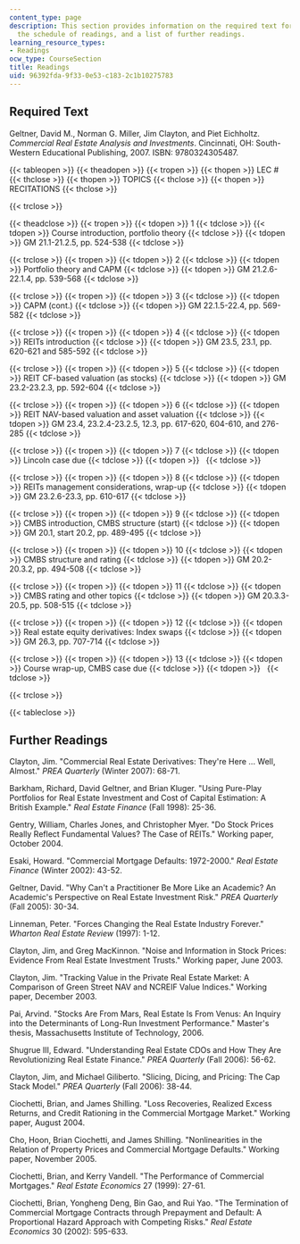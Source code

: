 ```yaml
---
content_type: page
description: This section provides information on the required text for the course,
  the schedule of readings, and a list of further readings.
learning_resource_types:
- Readings
ocw_type: CourseSection
title: Readings
uid: 96392fda-9f33-0e53-c183-2c1b10275783
---
```


Required Text
-------------

Geltner, David M., Norman G. Miller, Jim Clayton, and Piet Eichholtz. _Commercial Real Estate Analysis and Investments_. Cincinnati, OH: South-Western Educational Publishing, 2007. ISBN: 9780324305487.

{{< tableopen >}}
{{< theadopen >}}
{{< tropen >}}
{{< thopen >}}
LEC #
{{< thclose >}}
{{< thopen >}}
TOPICS
{{< thclose >}}
{{< thopen >}}
RECITATIONS
{{< thclose >}}

{{< trclose >}}

{{< theadclose >}}
{{< tropen >}}
{{< tdopen >}}
1
{{< tdclose >}}
{{< tdopen >}}
Course introduction, portfolio theory
{{< tdclose >}}
{{< tdopen >}}
GM 21.1-21.2.5, pp. 524-538
{{< tdclose >}}

{{< trclose >}}
{{< tropen >}}
{{< tdopen >}}
2
{{< tdclose >}}
{{< tdopen >}}
Portfolio theory and CAPM
{{< tdclose >}}
{{< tdopen >}}
GM 21.2.6-22.1.4, pp. 539-568
{{< tdclose >}}

{{< trclose >}}
{{< tropen >}}
{{< tdopen >}}
3
{{< tdclose >}}
{{< tdopen >}}
CAPM (cont.)
{{< tdclose >}}
{{< tdopen >}}
GM 22.1.5-22.4, pp. 569-582
{{< tdclose >}}

{{< trclose >}}
{{< tropen >}}
{{< tdopen >}}
4
{{< tdclose >}}
{{< tdopen >}}
REITs introduction
{{< tdclose >}}
{{< tdopen >}}
GM 23.5, 23.1, pp. 620-621 and 585-592
{{< tdclose >}}

{{< trclose >}}
{{< tropen >}}
{{< tdopen >}}
5
{{< tdclose >}}
{{< tdopen >}}
REIT CF-based valuation (as stocks)
{{< tdclose >}}
{{< tdopen >}}
GM 23.2-23.2.3, pp. 592-604
{{< tdclose >}}

{{< trclose >}}
{{< tropen >}}
{{< tdopen >}}
6
{{< tdclose >}}
{{< tdopen >}}
REIT NAV-based valuation and asset valuation
{{< tdclose >}}
{{< tdopen >}}
GM 23.4, 23.2.4-23.2.5, 12.3, pp. 617-620, 604-610, and 276-285
{{< tdclose >}}

{{< trclose >}}
{{< tropen >}}
{{< tdopen >}}
7
{{< tdclose >}}
{{< tdopen >}}
Lincoln case due
{{< tdclose >}}
{{< tdopen >}}
 
{{< tdclose >}}

{{< trclose >}}
{{< tropen >}}
{{< tdopen >}}
8
{{< tdclose >}}
{{< tdopen >}}
REITs management considerations, wrap-up
{{< tdclose >}}
{{< tdopen >}}
GM 23.2.6-23.3, pp. 610-617
{{< tdclose >}}

{{< trclose >}}
{{< tropen >}}
{{< tdopen >}}
9
{{< tdclose >}}
{{< tdopen >}}
CMBS introduction, CMBS structure (start)
{{< tdclose >}}
{{< tdopen >}}
GM 20.1, start 20.2, pp. 489-495
{{< tdclose >}}

{{< trclose >}}
{{< tropen >}}
{{< tdopen >}}
10
{{< tdclose >}}
{{< tdopen >}}
CMBS structure and rating
{{< tdclose >}}
{{< tdopen >}}
GM 20.2-20.3.2, pp. 494-508
{{< tdclose >}}

{{< trclose >}}
{{< tropen >}}
{{< tdopen >}}
11
{{< tdclose >}}
{{< tdopen >}}
CMBS rating and other topics
{{< tdclose >}}
{{< tdopen >}}
GM 20.3.3-20.5, pp. 508-515
{{< tdclose >}}

{{< trclose >}}
{{< tropen >}}
{{< tdopen >}}
12
{{< tdclose >}}
{{< tdopen >}}
Real estate equity derivatives: Index swaps
{{< tdclose >}}
{{< tdopen >}}
GM 26.3, pp. 707-714
{{< tdclose >}}

{{< trclose >}}
{{< tropen >}}
{{< tdopen >}}
13
{{< tdclose >}}
{{< tdopen >}}
Course wrap-up, CMBS case due
{{< tdclose >}}
{{< tdopen >}}
 
{{< tdclose >}}

{{< trclose >}}

{{< tableclose >}}

Further Readings
----------------

Clayton, Jim. "Commercial Real Estate Derivatives: They're Here ... Well, Almost." _PREA Quarterly_ (Winter 2007): 68-71.

Barkham, Richard, David Geltner, and Brian Kluger. "Using Pure-Play Portfolios for Real Estate Investment and Cost of Capital Estimation: A British Example." _Real Estate Finance_ (Fall 1998): 25-36.

Gentry, William, Charles Jones, and Christopher Myer. "Do Stock Prices Really Reflect Fundamental Values? The Case of REITs." Working paper, October 2004.

Esaki, Howard. "Commercial Mortgage Defaults: 1972-2000." _Real Estate Finance_ (Winter 2002): 43-52.

Geltner, David. "Why Can't a Practitioner Be More Like an Academic? An Academic's Perspective on Real Estate Investment Risk." _PREA Quarterly_ (Fall 2005): 30-34.

Linneman, Peter. "Forces Changing the Real Estate Industry Forever." _Wharton Real Estate Review_ (1997): 1-12.

Clayton, Jim, and Greg MacKinnon. "Noise and Information in Stock Prices: Evidence From Real Estate Investment Trusts." Working paper, June 2003.

Clayton, Jim. "Tracking Value in the Private Real Estate Market: A Comparison of Green Street NAV and NCREIF Value Indices." Working paper, December 2003.

Pai, Arvind. "Stocks Are From Mars, Real Estate Is From Venus: An Inquiry into the Determinants of Long-Run Investment Performance." Master's thesis, Massachusetts Institute of Technology, 2006.

Shugrue III, Edward. "Understanding Real Estate CDOs and How They Are Revolutionizing Real Estate Finance." _PREA Quarterly_ (Fall 2006): 56-62.

Clayton, Jim, and Michael Giliberto. "Slicing, Dicing, and Pricing: The Cap Stack Model." _PREA Quarterly_ (Fall 2006): 38-44.

Ciochetti, Brian, and James Shilling. "Loss Recoveries, Realized Excess Returns, and Credit Rationing in the Commercial Mortgage Market." Working paper, August 2004.

Cho, Hoon, Brian Ciochetti, and James Shilling. "Nonlinearities in the Relation of Property Prices and Commercial Mortgage Defaults." Working paper, November 2005.

Ciochetti, Brian, and Kerry Vandell. "The Performance of Commercial Mortgages." _Real Estate Economics_ 27 (1999): 27-61.

Ciochetti, Brian, Yongheng Deng, Bin Gao, and Rui Yao. "The Termination of Commercial Mortgage Contracts through Prepayment and Default: A Proportional Hazard Approach with Competing Risks." _Real Estate Economics_ 30 (2002): 595-633.
